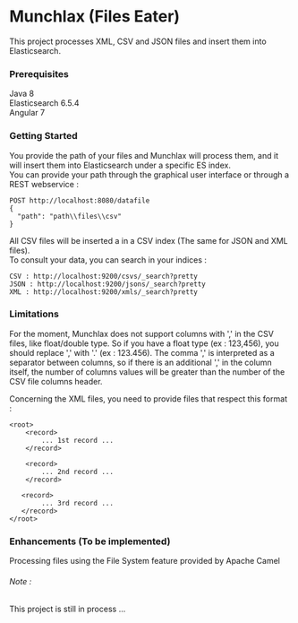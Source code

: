 # Munchlax (Files Eater)

This project processes XML, CSV and JSON files and insert them into Elasticsearch.

### Prerequisites

 Java 8 <br/>
 Elasticsearch 6.5.4 <br/>
 Angular 7 <br/>

### Getting Started

You provide the path of your files and Munchlax will process them, and it will insert them into Elasticsearch under a specific ES index. <br/>
You can provide your path through the graphical user interface or through a REST webservice :
```
POST http://localhost:8080/datafile
{
  "path": "path\\files\\csv"
}
```
All CSV files will be inserted a in a CSV index (The same for JSON and XML files).<br/>
To consult your data, you can search in your indices :
```
CSV : http://localhost:9200/csvs/_search?pretty
JSON : http://localhost:9200/jsons/_search?pretty
XML : http://localhost:9200/xmls/_search?pretty
```

### Limitations

For the moment, Munchlax does not support columns with ',' in the CSV files, like float/double type. So if you have a float type (ex : 123,456), you should replace ',' with '.' (ex : 123.456). The comma ',' is interpreted as a separator between columns, so if there is an additional ',' in the column itself, the number of columns values will be greater than the number of the CSV file columns header.<br/>

Concerning the XML files, you need to provide files that respect this format :

```
<root>
    <record>
        ... 1st record ...
    </record>

    <record>
        ... 2nd record ...
    </record>

   <record>
        ... 3rd record ...
   </record>
</root>
```
### Enhancements (To be implemented)

Processing files using the File System feature provided by Apache Camel

###### Note :
This project is still in process ...